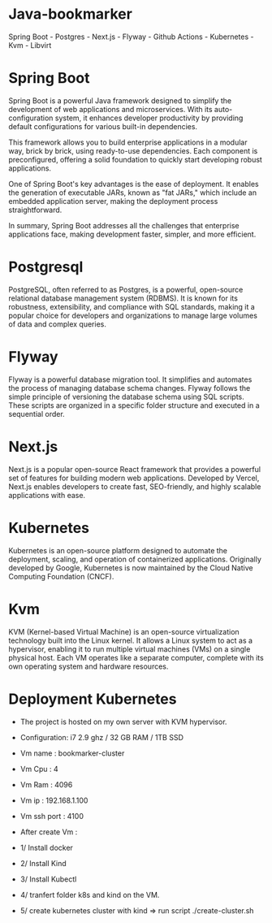 # Java-bookmarker
Spring Boot - Postgres - Next.js - Flyway - Github Actions - Kubernetes - Kvm - Libvirt

# Spring Boot
Spring Boot is a powerful Java framework designed to simplify the development of web applications and microservices. With its auto-configuration system, it enhances developer productivity by providing default configurations for various built-in dependencies.

This framework allows you to build enterprise applications in a modular way, brick by brick, using ready-to-use dependencies. Each component is preconfigured, offering a solid foundation to quickly start developing robust applications.

One of Spring Boot's key advantages is the ease of deployment. It enables the generation of executable JARs, known as "fat JARs," which include an embedded application server, making the deployment process straightforward.

In summary, Spring Boot addresses all the challenges that enterprise applications face, making development faster, simpler, and more efficient.

# Postgresql
PostgreSQL, often referred to as Postgres, is a powerful, open-source relational database management system (RDBMS). It is known for its robustness, extensibility, and compliance with SQL standards, making it a popular choice for developers and organizations to manage large volumes of data and complex queries.

# Flyway
Flyway is a powerful database migration tool. It simplifies and automates the process of managing database schema changes. Flyway follows the simple principle of versioning the database schema using SQL scripts. These scripts are organized in a specific folder structure and executed in a sequential order.

# Next.js
Next.js is a popular open-source React framework that provides a powerful set of features for building modern web applications. Developed by Vercel, Next.js enables developers to create fast, SEO-friendly, and highly scalable applications with ease.

# Kubernetes
Kubernetes is an open-source platform designed to automate the deployment, scaling, and operation of containerized applications. Originally developed by Google, Kubernetes is now maintained by the Cloud Native Computing Foundation (CNCF).

# Kvm
KVM (Kernel-based Virtual Machine) is an open-source virtualization technology built into the Linux kernel. It allows a Linux system to act as a hypervisor, enabling it to run multiple virtual machines (VMs) on a single physical host. Each VM operates like a separate computer, complete with its own operating system and hardware resources.

# Deployment Kubernetes
- The project is hosted on my own server with KVM hypervisor.
- Configuration: i7 2.9 ghz / 32 GB RAM / 1TB SSD

- Vm name      : bookmarker-cluster
- Vm Cpu       : 4
- Vm Ram       : 4096
- Vm ip        : 192.168.1.100
- Vm ssh port  : 4100

- After create Vm :
- 1/ Install docker
- 2/ Install Kind
- 3/ Install Kubectl

- 4/ tranfert folder k8s and kind on the VM.
- 5/ create kubernetes cluster with kind => run script ./create-cluster.sh

